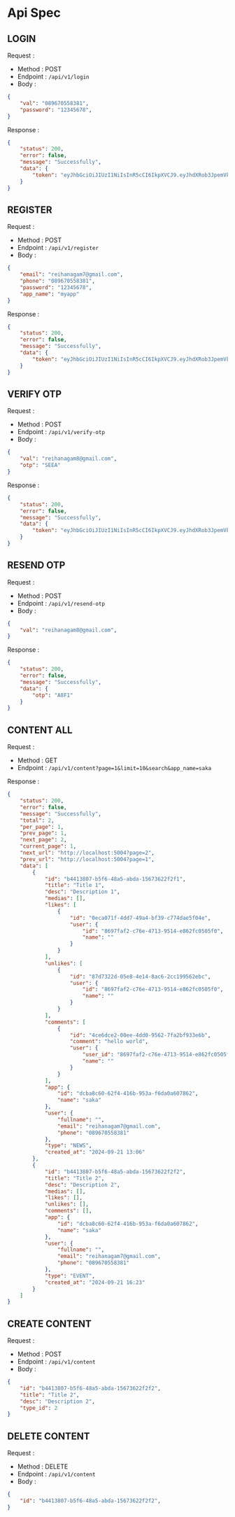 # Api Spec

## LOGIN 

Request : 
- Method : POST
- Endpoint : `/api/v1/login`
- Body :

```json
{
    "val": "089670558381",
    "password": "12345678",
}
```

Response : 

```json
{
    "status": 200,
    "error": false,
    "message": "Successfully",
    "data": {
        "token": "eyJhbGciOiJIUzI1NiIsInR5cCI6IkpXVCJ9.eyJhdXRob3JpemVkIjp0cnVlLCJpZCI6IjUyNzU3OWI5LTBmMDItNDY2NS05MWIyLTY3MzVlNzc1YTg1ZSJ9.3ELrZBcwmgUy_mtNL5xiWoq36v7_rnkrfLcz9bnRmwc"
    }
}
```

## REGISTER

Request : 
- Method : POST
- Endpoint : `/api/v1/register`
- Body :

```json
{
    "email": "reihanagam7@gmail.com",
    "phone": "089670558381",
    "password": "12345678",
    "app_name": "myapp"
}
```

Response : 

```json
{
    "status": 200,
    "error": false,
    "message": "Successfully",
    "data": {
        "token": "eyJhbGciOiJIUzI1NiIsInR5cCI6IkpXVCJ9.eyJhdXRob3JpemVkIjp0cnVlLCJpZCI6IjAzMWZjMWVmLWRmYzEtNDA3Ny05NTM3LTFmNmFjYWI3ZDJjNSJ9.BsjXvoHoEkoLVTY2-XLXJgYu8jfU5AG-aKxN5r-iN34"
    }
}
```

## VERIFY OTP 

Request : 
- Method : POST
- Endpoint : `/api/v1/verify-otp`
- Body :

```json
{
    "val": "reihanagam8@gmail.com",
    "otp": "SEEA"
}
```

Response : 

```json
{
    "status": 200,
    "error": false,
    "message": "Successfully",
    "data": {
        "token": "eyJhbGciOiJIUzI1NiIsInR5cCI6IkpXVCJ9.eyJhdXRob3JpemVkIjp0cnVlLCJpZCI6IjAzMWZjMWVmLWRmYzEtNDA3Ny05NTM3LTFmNmFjYWI3ZDJjNSJ9.BsjXvoHoEkoLVTY2-XLXJgYu8jfU5AG-aKxN5r-iN34"
    }
}
```

## RESEND OTP

Request : 
- Method : POST
- Endpoint : `/api/v1/resend-otp`
- Body :

```json
{
    "val": "reihanagam8@gmail.com",
}
```

Response : 

```json
{
    "status": 200,
    "error": false,
    "message": "Successfully",
    "data": {
        "otp": "A8F1"
    }
}
```

## CONTENT ALL

Request : 
- Method : GET
- Endpoint : `/api/v1/content?page=1&limit=10&search&app_name=saka`

Response : 

```json
{
    "status": 200,
    "error": false,
    "message": "Successfully",
    "total": 2,
    "per_page": 1,
    "prev_page": 1,
    "next_page": 2,
    "current_page": 1,
    "next_url": "http://localhost:5004?page=2",
    "prev_url": "http://localhost:5004?page=1",
    "data": [
        {
            "id": "b4413807-b5f6-48a5-abda-15673622f2f1",
            "title": "Title 1",
            "desc": "Description 1",
            "medias": [],
            "likes": [
                {
                    "id": "0eca071f-4dd7-49a4-bf39-c774dae5f04e",
                    "user": {
                        "id": "8697faf2-c76e-4713-9514-e862fc0505f0",
                        "name": ""
                    }
                }
            ],
            "unlikes": [
                {
                    "id": "87d7322d-05e8-4e14-8ac6-2cc199562ebc",
                    "user": {
                        "id": "8697faf2-c76e-4713-9514-e862fc0505f0",
                        "name": ""
                    }
                }
            ],
            "comments": [
                {
                    "id": "4ce6dce2-00ee-4dd0-9562-7fa2bf933e6b",
                    "comment": "hello world",
                    "user": {
                        "user_id": "8697faf2-c76e-4713-9514-e862fc0505f0",
                        "name": ""
                    }
                }
            ],
            "app": {
                "id": "dcba8c60-62f4-416b-953a-f6da0a607862",
                "name": "saka"
            },
            "user": {
                "fullname": "",
                "email": "reihanagam7@gmail.com",
                "phone": "089670558381"
            },
            "type": "NEWS",
            "created_at": "2024-09-21 13:06"
        },
        {
            "id": "b4413807-b5f6-48a5-abda-15673622f2f2",
            "title": "Title 2",
            "desc": "Description 2",
            "medias": [],
            "likes": [],
            "unlikes": [],
            "comments": [],
            "app": {
                "id": "dcba8c60-62f4-416b-953a-f6da0a607862",
                "name": "saka"
            },
            "user": {
                "fullname": "",
                "email": "reihanagam7@gmail.com",
                "phone": "089670558381"
            },
            "type": "EVENT",
            "created_at": "2024-09-21 16:23"
        }
    ]
}
```

## CREATE CONTENT

Request : 
- Method : POST
- Endpoint : `/api/v1/content`
- Body :

```json
{
    "id": "b4413807-b5f6-48a5-abda-15673622f2f2",
    "title": "Title 2",
    "desc": "Description 2",
    "type_id": 2
}
```

## DELETE CONTENT

Request : 
- Method : DELETE
- Endpoint : `/api/v1/content`
- Body :

```json
{
    "id": "b4413807-b5f6-48a5-abda-15673622f2f2",
}
```